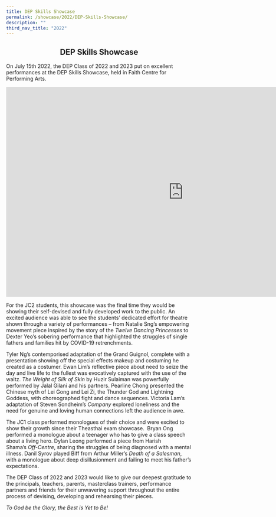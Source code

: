 ```yaml
---
title: DEP Skills Showcase
permalink: /showcase/2022/DEP-Skills-Showcase/
description: ""
third_nav_title: "2022"
---
```

## <center> DEP Skills Showcase </center>

On July 15th 2022, the DEP Class of 2022 and 2023 put on excellent performances at the DEP Skills Showcase, held in Faith Centre for Performing Arts.

<iframe allowfullscreen="true" height="569" width="960" frameborder="0" src="https://docs.google.com/presentation/d/e/2PACX-1vR1ihLQlHlmATDLp0cO-SwqEIgmAOwYZR7Lko8IsWHQ2haXOlGycar8R6ILVsaoxEnP3jLqv4aZSs6l/embed?start=false&amp;loop=false&amp;delayms=3000"></iframe>

For the JC2 students, this showcase was the final time they would be showing their self-devised and fully developed work to the public. An excited audience was able to see the students’ dedicated effort for theatre shown through a variety of performances – from Natalie Sng’s empowering movement piece inspired by the story of the&nbsp;_Twelve Dancing Princesses_&nbsp;to Dexter Yeo’s sobering performance that highlighted the struggles of single fathers and families hit by COVID-19 retrenchments.&nbsp;

  

Tyler Ng’s contemporised adaptation of the Grand Guignol, complete with a presentation showing off the special effects makeup and costuming he created as a costumer. Ewan Lim’s reflective piece about need to seize the day and live life to the fullest was evocatively captured with the use of the waltz.&nbsp;_The Weight of Silk of Skin_&nbsp;by Huzir Sulaiman was powerfully performed by Jalal Gilani and his partners. Pearline Chong presented the Chinese myth of Lei Gong and Lei Zi, the Thunder God and Lightning Goddess, with choreographed fight and dance sequences. Victoria Lam’s adaptation of Steven Sondheim’s&nbsp;_Company_&nbsp;explored loneliness and the need for genuine and loving human connections left the audience in awe.

  

The JC1 class performed monologues of their choice and were excited to show their growth since their Theasthai exam showcase.&nbsp; Bryan Ong performed a monologue about a teenager who has to give a class speech about a living hero. Dylan Leong performed a piece from Harish Shama’s&nbsp;_Off-Centre_, sharing the struggles of being diagnosed with a mental illness. Danil Syrov played Biff from Arthur Miller’s&nbsp;_Death of a Salesman_, with a monologue about deep disillusionment and failing to meet his father’s expectations.

  

The DEP Class of 2022 and 2023 would like to give our deepest gratitude to the principals, teachers, parents, masterclass trainers, performance partners and friends for their unwavering support throughout the entire process of devising, developing and rehearsing their pieces.&nbsp;

  

_To God be the Glory, the Best is Yet to Be!_
